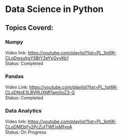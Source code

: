 # Data Science in Python
## Topics Coverd:

### Numpy  
Video link: https://youtube.com/playlist?list=PL_1pt6K-CLoDwsultgY5BtY2eYxGyyKb1<br/>
Status: Completed


### Pandas 
Video Link: https://youtube.com/playlist?list=PL_1pt6K-CLoDNnE3LBVRUXMf1am0oZ3-G<br/>
Status: Completed

### Data Analytics 
Video link: https://youtube.com/playlist?list=PL_1pt6K-CLoDMEbYy2PcZuITWEjqMfyoA<br/>
Status: On Progress


